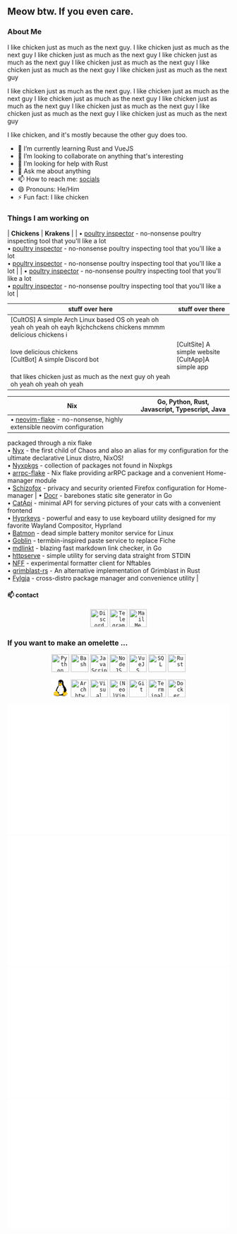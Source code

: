 ## Meow btw. If you even care.

### About Me

I like chicken just as much as the next guy. I like chicken just as much as the next guy I like chicken just as much as
the next guy I like chicken just as much as the next guy I like chicken just as much as the next guy I like chicken just
as much as the next guy I like chicken just as much as the next guy

I like chicken just as much as the next guy. I like chicken just as much as the next guy I like chicken just as much as
the next guy I like chicken just as much as the next guy I like chicken just as much as the next guy I like chicken just
as much as the next guy I like chicken just as much as the next guy

I like chicken, and it's mostly because the other guy does too.
- 🌱 I’m currently learning Rust and VueJS
- 👯 I’m looking to collaborate on anything that's interesting
- 🤔 I’m looking for help with Rust
- 💬 Ask me about anything
- 📫 How to reach me: <a href=https://github.com/cultlead3r#-contact>socials</a>
- 😄 Pronouns: He/Him
- ⚡ Fun fact: I like chicken

### Things I am working on



| **Chickens** | **Krakens** |
| • [poultry inspector](https://poultry.com) - no-nonsense poultry inspecting tool that you'll like a lot<br>• [poultry inspector](https://poultry.com) - no-nonsense poultry inspecting tool that you'll like a lot<br>• [poultry inspector](https://poultry.com) - no-nonsense poultry inspecting tool that you'll like a lot |
| • [poultry inspector](https://poultry.com) - no-nonsense poultry inspecting tool that you'll like a lot<br>• [poultry inspector](https://poultry.com) - no-nonsense poultry inspecting tool that you'll like a lot |












| **stuff over here** | **stuff over there** |
| --- | --- |
|[CultOS] A simple Arch Linux based OS oh yeah oh yeah oh yeah oh eayh lkjchchckens chickens mmmm delicious chickens i
love delicious chickens<br> [CultBot] A simple Discord bot<br> | [CultSite] A simple website<br> [CultApp]A simple app
that likes chicken just as much as the next guy oh yeah oh yeah oh yeah oh yeah |


| **Nix** | **Go, Python, Rust, Javascript, Typescript, Java** |
| --- | --- |
| • [neovim-flake](https://github.com/notashelf/neovim-flake) - no-nonsense, highly extensible neovim configuration
packaged through a nix flake<br>• [Nyx](https://github.com/notashelf/nyx) - the first child of Chaos and also an alias
for my configuration for the ultimate declarative Linux distro, NixOS!<br>•
[Nyxpkgs](https://github.com/notashelf/nyxkgs) - collection of packages not found in Nixpkgs<br>•
[arrpc-flake](https://github.com/NotAShelf/arrpc-flake) - Nix flake providing arRPC package and a convenient
Home-manager module<br>• [Schizofox](https://github.com/schizofox/schizofox) - privacy and security oriented Firefox
configuration for Home-manager | • [Docr](https://github.com/notashelf/docr) - barebones static site generator in
Go<br>• [CatApi](https://github.com/notashelf/catApi) - minimal API for serving pictures of your cats with a convenient
frontend<br>• [Hyprkeys](https://github.com/hyprland-community/Hyprkeys) - powerful and easy to use keyboard utility
designed for my favorite Wayland Compositor, Hyprland<br>• [Batmon](https://github.com/notashelf/batmon) - dead simple
battery monitor service for Linux<br>• [Goblin](https://github.com/notashelf/goblin) - termbin-inspired paste service to
replace Fiche<br>• [mdlinkt](https://github.com/notashelf/mdlinkt) - blazing fast markdown link checker, in Go<br>•
[httpserve](https://github.com/notashelf/httpserve) - simple utility for serving data straight from STDIN<br>•
[NFF](https://github.com/notashelf/nff) - experimental formatter client for Nftables<br>•
[grimblast-rs](https://github.com/notashelf/grimblast-rs) - An alternative implementation of Grimblast in Rust<br>•
[Fylgja](https://github.com/hyprland-community/Fylgja) - cross-distro package manager and convenience utility |



#### 📫 contact

<p align="center">
  <a
    href="https://discord.gg/9qARaK6D"><code><img title="Discord" height="40" width="40" src="https://simpleicons.vercel.app/discord/5175BF" href="https://discord.gg/9qARaK6D"></code></a>
  <a
    href="https://t.me/cultlead3r"><code><img title="Telegram" height="40" width="40" src="https://simpleicons.vercel.app/telegram/5175BF" href="https://t.me/cultlead3r"></code></a>
  <a
    href="mailto:cultleader@cultleader.me"><code><img title="Mail Me" height="40" width="40" src="https://simpleicons.vercel.app/gmail/5175BF" href="mailto:cultleader@cultleader.me"></code></a>
</p>

### If you want to make an omelette ...

<p align="center">
  <code><img title="Python" height="40" width="40" src="../main/.github/assets/icons/python-original.svg"></code>
  <code><img title="Bash" height="40" width="40" src="../main/.github/assets/icons/bash.png"></code>
  <code><img title="JavaScript" height="40" width="40" src="../main/.github/assets/icons/Javascript.png"></code>
  <code><img title="NodeJS" height="40" width="40" src="../main/.github/assets/icons/nodejs.png"></code>
  <code><img title="VueJS" height="40" width="40" src="../main/.github/assets/icons/vuejs-original-wordmark.svg"></code>
  <code><img title="SQL" height="40" width="40" src="../main/.github/assets/icons/sql.png"></code>
  <code><img title="Rust" height="40" width="40" src="../main/.github/assets/icons/rust.svg"></code>
</p>

<p align="center">
  <code><img title="Linux" height="40" width="40" src="https://raw.githubusercontent.com/devicons/devicon/master/icons/linux/linux-original.svg"></code>
  <code><img title="Arch btw" height="40" width="40" src="../main/.github/assets/icons/arch.svg"></code>
  <code><img title="Visual Studio Code" height="40" width="40" src="../main/.github/assets/icons/vscode.png"></code>
  <code><img title="(Neo)Vim" height="40" width="40" src="../main/.github/assets/icons/vim.png"></code>
  <code><img title="Git" height="40" width="40" src="../main/.github/assets/icons/git-original.svg"></code>
  <code><img title="Terminal" height="40" width="40" src="../main/.github/assets/icons/terminal.png"></code>
  <code><img title="Docker" height="40" width="40" src="../main/.github/assets/icons/docker.png"></code>
</p>


<p align="center">
  <img src=https://raw.githubusercontent.com/cultlead3r/cultlead3r/main/generated/overview.svg#gh-dark-mode-only />
  <img src=https://raw.githubusercontent.com/cultlead3r/cultlead3r/main/generated/overview.svg#gh-light-mode-only />
  <img src=https://raw.githubusercontent.com/cultlead3r/cultlead3r/main/generated/languages.svg#gh-dark-mode-only />
  <img src=https://raw.githubusercontent.com/cultlead3r/cultlead3r/main/generated/languages.svg#gh-light-mode-only />
</p>